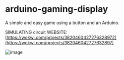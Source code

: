 # arduino-gaming-display

A simple and easy game using a button and an Arduino.

SIMULATING circuit WEBSITE:
[https://wokwi.com/projects/3820460427276328972](https://wokwi.com/projects/382046042727632897)

![image](https://github.com/GAGabis/arduino-gaming-display/assets/86626937/7ea7f347-76b6-41e2-b1b9-3dbff3a7d935)


